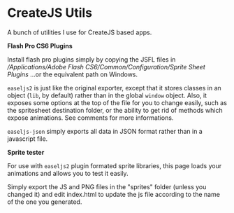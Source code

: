 CreateJS Utils
=================

A bunch of utilities I use for CreateJS based apps.

**Flash Pro CS6 Plugins**

Install flash pro plugins simply by copying the JSFL files in
*/Applications/Adobe Flash CS6/Common/Configuration/Sprite Sheet Plugins*
…or the equivalent path on Windows.

`easeljs2` is just like the original exporter, except that it stores classes in an object (`lib`, by default) rather than in the global `window` object.
Also, it exposes some options at the top of the file for you to change easily, such as the spritesheet destination folder, or the ability to get rid of methods which expose animations. See comments for more informations.

`easeljs-json` simply exports all data in JSON format rather than in a javascript file.


**Sprite tester**

For use with `easeljs2` plugin formated sprite libraries, this page loads your animations and allows you to test it easily.

Simply export the JS and PNG files in the "sprites" folder (unless you changed it) and edit index.html to update the js file according to the name of the one you generated.


